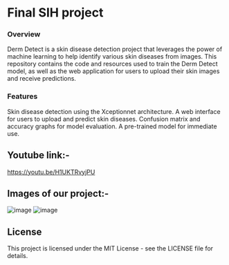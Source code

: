 # Final SIH project

### Overview
Derm Detect is a skin disease detection project that leverages the power of machine learning to help identify various skin diseases from images. This repository contains the code and resources used to train the Derm Detect model, as well as the web application for users to upload their skin images and receive predictions.

### Features
Skin disease detection using the Xceptionnet architecture.
A web interface for users to upload and predict skin diseases.
Confusion matrix and accuracy graphs for model evaluation.
A pre-trained model for immediate use.

## Youtube link:-
https://youtu.be/H1UKTRvyjPU

## Images of our project:-
![image](https://github.com/anmolpandeybtech/Final_SIH_project/assets/114476185/97578a2c-7a10-42e9-87ad-d1c367ed5dd1)
![image](https://github.com/anmolpandeybtech/Final_SIH_project/assets/114476185/99177320-8eef-4c46-859f-88edc52d33ac)

## License
This project is licensed under the MIT License - see the LICENSE file for details.
